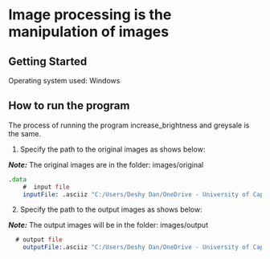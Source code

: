 # Image processing is the manipulation of images

## Getting Started

Operating system used: Windows

## How to run the program

The process of running the program increase_brightness and greysale is the same.

1. Specify the path to the original images as shows below:

***Note:*** The original images are in the folder: images/original

```asm
.data
    #  input file
    inputFile: .asciiz "C:/Users/Deshy Dan/OneDrive - University of Cape Town/2023/2nd semester/CSC2002S/Mips Image processing/images/original/jet_64_in_ascii_crlf.ppm"

```

2. Specify the path to the output images as shows below:

***Note:*** The output images will be in the folder: images/output

```asm
  # output file
    outputFile:.asciiz "C:/Users/Deshy Dan/OneDrive - University of Cape Town/2023/2nd semester/CSC2002S/Mips Image processing/wow.ppm" 
```
